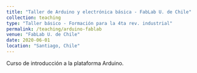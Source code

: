 ```yaml
---
title: "Taller de Arduino y electrónica básica - FabLab U. de Chile"
collection: teaching
type: "Taller básico - Formación para la 4ta rev. industrial"
permalink: /teaching/arduino-fablab
venue: "FabLab U. de Chile"
date: 2020-06-01
location: "Santiago, Chile"
---
```


Curso de introducción a la plataforma Arduino.
